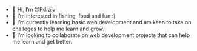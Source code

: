 - 👋 Hi, I’m @Pdraiv
- 👀 I’m interested in fishing, food and fun :)
- 🌱 I’m currently learning basic web development and am keen to take on challeges to help me learn and grow. 
- 💞️ I’m looking to collaborate on web development projects that can help me learn and get better.


<!---
Pdraiv/Pdraiv is a ✨ special ✨ repository because its `README.md` (this file) appears on your GitHub profile.
You can click the Preview link to take a look at your changes.
--->
